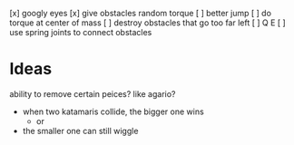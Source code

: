 [x] googly eyes
[x] give obstacles random torque
[ ] better jump
[ ] do torque at center of mass
[ ] destroy obstacles that go too far left
[ ] Q E
[ ] use spring joints to connect obstacles

# Ideas
ability to remove certain peices?
like agario?
- when two katamaris collide, the bigger one wins
	- or 
- the smaller one can still wiggle
